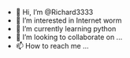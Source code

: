 - 👋 Hi, I’m @Richard3333
- 👀 I’m interested in Internet worm
- 🌱 I’m currently learning python
- 💞️ I’m looking to collaborate on ...
- 📫 How to reach me ...

<!---
Richard3333/Richard3333 is a ✨ special ✨ repository because its `README.md` (this file) appears on your GitHub profile.
You can click the Preview link to take a look at your changes.
--->
